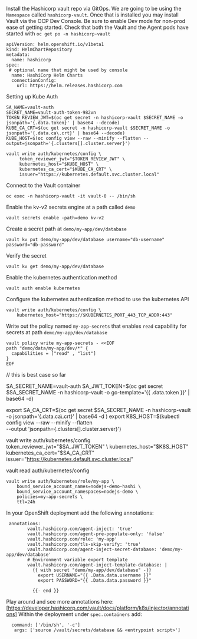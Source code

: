Install the Hashicorp vault repo via GitOps. We are going to be using the `Namespace` called `hashicorp-vault`. Once that is installed you may install Vault via the OCP Dev Console. Be sure to enable Dev mode for non-prod ease of getting started.  Check that both the Vault and the Agent pods have started with `oc get po -n hashicorp-vault` 


```
apiVersion: helm.openshift.io/v1beta1
kind: HelmChartRepository
metadata:
  name: hashicorp
spec:
 # optional name that might be used by console
  name: HashiCorp Helm Charts
  connectionConfig:
    url: https://helm.releases.hashicorp.com
```


Setting up Kube Auth 
```
SA_NAME=vault-auth 
SECRET_NAME=vault-auth-token-982vn 
TOKEN_REVIEW_JWT=$(oc get secret -n hashicorp-vault $SECRET_NAME -o jsonpath='{.data.token}' | base64 --decode)
KUBE_CA_CRT=$(oc get secret -n hashicorp-vault $SECRET_NAME -o jsonpath='{.data.ca\.crt}' | base64 --decode)
KUBE_HOST=$(oc config view --raw --minify --flatten --output=jsonpath='{.clusters[].cluster.server}')

vault write auth/kubernetes/config \
     token_reviewer_jwt="$TOKEN_REVIEW_JWT" \
     kubernetes_host="$KUBE_HOST" \
     kubernetes_ca_cert="$KUBE_CA_CRT" \
     issuer="https://kubernetes.default.svc.cluster.local"
```

Connect to the Vault container

```
oc exec -n hashicorp-vault -it vault-0 -- /bin/sh
```
Enable the kv-v2 secrets engine at a path called `demo` 
```
vault secrets enable -path=demo kv-v2
```
Create a secret path at `demo/my-app/dev/database` 

```
vault kv put demo/my-app/dev/database username="db-username" password="db-password"
```
Verify the secret
```
vault kv get demo/my-app/dev/database
```
Enable the kubernetes authentication method
```
vault auth enable kubernetes
```
Configure the kubernetes authentication method to use the kubernetes API 
```
vault write auth/kubernetes/config \
    kubernetes_host="https://$KUBERNETES_PORT_443_TCP_ADDR:443"

```
Write out the policy named `my-app-secrets` that enables `read` capability for secrets at path `demo/my-app/dev/database`
```
vault policy write my-app-secrets - <<EOF
path "demo/data/my-app/dev/*" {
  capabilities = ["read" , "list"]
}
EOF
```
// this is best case so far 


SA_SECRET_NAME=vault-auth
SA_JWT_TOKEN=$(oc get secret $SA_SECRET_NAME -n hashicorp-vault -o go-template='{{ .data.token }}' | base64 -d) 

export SA_CA_CRT=$(oc get  secret $SA_SECRET_NAME -n hashicorp-vault -o jsonpath='{.data.ca\.crt}' | base64 -d )
export K8S_HOST=$(kubectl config view --raw --minify --flatten \
    --output 'jsonpath={.clusters[].cluster.server}')



vault write auth/kubernetes/config \
     token_reviewer_jwt="$SA_JWT_TOKEN" \
     kubernetes_host="$K8S_HOST" \
     kubernetes_ca_cert="$SA_CA_CRT" \
     issuer="https://kubernetes.default.svc.cluster.local"

vault read auth/kubernetes/config


```
vault write auth/kubernetes/role/my-app \
    bound_service_account_names=nodejs-demo-hashi \
    bound_service_account_namespaces=nodejs-demo \
    policies=my-app-secrets \
    ttl=24h
```

In your OpenShift deployment add the following annotations: 
```
 annotations:
        vault.hashicorp.com/agent-inject: 'true'
        vault.hashicorp.com/agent-pre-populate-only: 'false'
        vault.hashicorp.com/role: 'my-app'
        vault.hashicorp.com/tls-skip-verify: 'true'
        vault.hashicorp.com/agent-inject-secret-database: 'demo/my-app/dev/database'
        # Environment variable export template
        vault.hashicorp.com/agent-inject-template-database: |
          {{ with secret "demo/my-app/dev/database" -}}
            export USERNAME="{{ .Data.data.username }}"
            export PASSWORD="{{ .Data.data.password }}"

          {{- end }}

```
Play around and see more annotations here: [https://developer.hashicorp.com/vault/docs/platform/k8s/injector/annotations]
Within the deployment under `spec.containers` add: 
```
  command: ['/bin/sh', '-c']
   args: ['source /vault/secrets/database && <entrypoint script>']
```